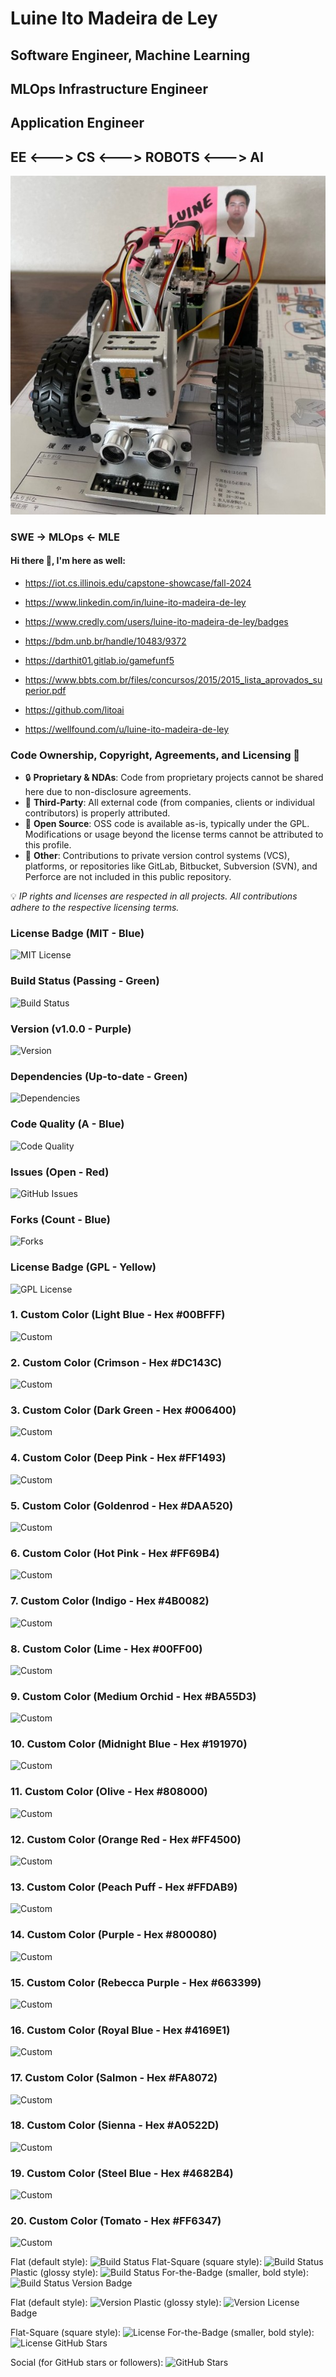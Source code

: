 # Luine Ito Madeira de Ley

## Software Engineer, Machine Learning 

## MLOps Infrastructure Engineer 

## Application Engineer

## EE <---> CS <---> ROBOTS <---> AI

![Rover](Rover.jpg)

### SWE -> MLOps <- MLE

#### Hi there 👋, I'm here as well:

- https://iot.cs.illinois.edu/capstone-showcase/fall-2024

- https://www.linkedin.com/in/luine-ito-madeira-de-ley

- https://www.credly.com/users/luine-ito-madeira-de-ley/badges

- https://bdm.unb.br/handle/10483/9372

- https://darthit01.gitlab.io/gamefunf5

- https://www.bbts.com.br/files/concursos/2015/2015_lista_aprovados_superior.pdf

- https://github.com/litoai

- https://wellfound.com/u/luine-ito-madeira-de-ley




### Code Ownership, Copyright, Agreements, and Licensing 🔐

- 🔒 **Proprietary & NDAs**: Code from proprietary projects cannot be shared here due to non-disclosure agreements.
- 🤝 **Third-Party**: All external code (from companies, clients or individual contributors) is properly attributed.
- 🌱 **Open Source**: OSS code is available as-is, typically under the GPL. Modifications or usage beyond the license terms cannot be attributed to this profile.
- 🔗 **Other**: Contributions to private version control systems (VCS), platforms, or repositories like GitLab, Bitbucket, Subversion (SVN), and Perforce are not included in this public repository.

💡 *IP rights and licenses are respected in all projects. All contributions adhere to the respective licensing terms.*

### License Badge (MIT - Blue)
![MIT License](https://img.shields.io/badge/License-MIT-blue)

### Build Status (Passing - Green)
![Build Status](https://img.shields.io/badge/Build-Passing-brightgreen)

### Version (v1.0.0 - Purple)
![Version](https://img.shields.io/badge/Version-1.0.0-purple)

### Dependencies (Up-to-date - Green)
![Dependencies](https://img.shields.io/badge/Dependencies-Up%20To%20Date-brightgreen)

### Code Quality (A - Blue)
![Code Quality](https://img.shields.io/badge/Code%20Quality-A-blue)

### Issues (Open - Red)
![GitHub Issues](https://img.shields.io/badge/Issues-Open-red)

### Forks (Count - Blue)
![Forks](https://img.shields.io/badge/Forks-1000-blue)

### License Badge (GPL - Yellow)
![GPL License](https://img.shields.io/badge/License-GPL%20v3-yellow)

### 1. Custom Color (Light Blue - Hex #00BFFF)
![Custom](https://img.shields.io/badge/Custom-Example-#00BFFF)

### 2. Custom Color (Crimson - Hex #DC143C)
![Custom](https://img.shields.io/badge/Custom-Example-#DC143C)

### 3. Custom Color (Dark Green - Hex #006400)
![Custom](https://img.shields.io/badge/Custom-Example-#006400)

### 4. Custom Color (Deep Pink - Hex #FF1493)
![Custom](https://img.shields.io/badge/Custom-Example-#FF1493)

### 5. Custom Color (Goldenrod - Hex #DAA520)
![Custom](https://img.shields.io/badge/Custom-Example-#DAA520)

### 6. Custom Color (Hot Pink - Hex #FF69B4)
![Custom](https://img.shields.io/badge/Custom-Example-#FF69B4)

### 7. Custom Color (Indigo - Hex #4B0082)
![Custom](https://img.shields.io/badge/Custom-Example-#4B0082)

### 8. Custom Color (Lime - Hex #00FF00)
![Custom](https://img.shields.io/badge/Custom-Example-#00FF00)

### 9. Custom Color (Medium Orchid - Hex #BA55D3)
![Custom](https://img.shields.io/badge/Custom-Example-#BA55D3)

### 10. Custom Color (Midnight Blue - Hex #191970)
![Custom](https://img.shields.io/badge/Custom-Example-#191970)

### 11. Custom Color (Olive - Hex #808000)
![Custom](https://img.shields.io/badge/Custom-Example-#808000)

### 12. Custom Color (Orange Red - Hex #FF4500)
![Custom](https://img.shields.io/badge/Custom-Example-#FF4500)

### 13. Custom Color (Peach Puff - Hex #FFDAB9)
![Custom](https://img.shields.io/badge/Custom-Example-#FFDAB9)

### 14. Custom Color (Purple - Hex #800080)
![Custom](https://img.shields.io/badge/Custom-Example-#800080)

### 15. Custom Color (Rebecca Purple - Hex #663399)
![Custom](https://img.shields.io/badge/Custom-Example-#663399)

### 16. Custom Color (Royal Blue - Hex #4169E1)
![Custom](https://img.shields.io/badge/Custom-Example-#4169E1)

### 17. Custom Color (Salmon - Hex #FA8072)
![Custom](https://img.shields.io/badge/Custom-Example-#FA8072)

### 18. Custom Color (Sienna - Hex #A0522D)
![Custom](https://img.shields.io/badge/Custom-Example-#A0522D)

### 19. Custom Color (Steel Blue - Hex #4682B4)
![Custom](https://img.shields.io/badge/Custom-Example-#4682B4)

### 20. Custom Color (Tomato - Hex #FF6347)
![Custom](https://img.shields.io/badge/Custom-Example-#FF6347)



Flat (default style):
![Build Status](https://img.shields.io/badge/Build-Passing-brightgreen?style=flat)
Flat-Square (square style):
![Build Status](https://img.shields.io/badge/Build-Passing-brightgreen?style=flat-square)
Plastic (glossy style):
![Build Status](https://img.shields.io/badge/Build-Passing-brightgreen?style=plastic)
For-the-Badge (smaller, bold style):
![Build Status](https://img.shields.io/badge/Build-Passing-brightgreen?style=for-the-badge)
Version Badge

Flat (default style):
![Version](https://img.shields.io/badge/Version-v1.0.0-blue?style=flat)
Plastic (glossy style):
![Version](https://img.shields.io/badge/Version-v1.0.0-blue?style=plastic)
License Badge

Flat-Square (square style):
![License](https://img.shields.io/badge/License-MIT-blue?style=flat-square)
For-the-Badge (smaller, bold style):
![License](https://img.shields.io/badge/License-MIT-blue?style=for-the-badge)
GitHub Stars

Social (for GitHub stars or followers):
![GitHub Stars](https://img.shields.io/badge/Stars-5000-blue?style=social)




<!--
**DarthIt0/DarthIt0** is a ✨ _special_ ✨ repository because its `README.md` (this file) appears on your GitHub profile.

Here are some ideas to get you started:

- 🔭 I’m currently working on ...
- 🌱 I’m currently learning ...
- 👯 I’m looking to collaborate on ...
- 🤔 I’m looking for help with ...
- 💬 Ask me about ...
- 📫 How to reach me: ...
- 😄 Pronouns: ...
- ⚡ Fun fact: ...
-->
